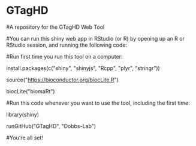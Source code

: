 # GTagHD

#A repository for the GTagHD Web Tool

#You can run this shiny web app in RStudio (or R) by opening up an R or RStudio session, and running the following code:


#Run first time you run this tool on a computer:

install.packages(c("shiny", "shinyjs", "Rcpp", "plyr", "stringr"))

source("https://bioconductor.org/biocLite.R")

biocLite("biomaRt")



#Run this code whenever you want to use the tool, including the first time:

library(shiny)

runGitHub("GTagHD", "Dobbs-Lab")


#You're all set!
